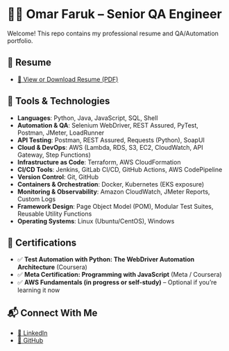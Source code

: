 # 🧑‍💻 Omar Faruk – Senior QA Engineer

Welcome! This repo contains my professional resume and QA/Automation portfolio.

## 📄 Resume
- [📄 View or Download Resume (PDF)]("(https://github.com/faruk-om/omarfaruk-portfolio/blob/main/Omar%20Faruk%20Resume.docx)")

## 🧰 Tools & Technologies

- **Languages**: Python, Java, JavaScript, SQL, Shell
- **Automation & QA**: Selenium WebDriver, REST Assured, PyTest, Postman, JMeter, LoadRunner
- **API Testing**: Postman, REST Assured, Requests (Python), SoapUI
- **Cloud & DevOps**: AWS (Lambda, RDS, S3, EC2, CloudWatch, API Gateway, Step Functions)
- **Infrastructure as Code**: Terraform, AWS CloudFormation
- **CI/CD Tools**: Jenkins, GitLab CI/CD, GitHub Actions, AWS CodePipeline
- **Version Control**: Git, GitHub
- **Containers & Orchestration**: Docker, Kubernetes (EKS exposure)
- **Monitoring & Observability**: Amazon CloudWatch, JMeter Reports, Custom Logs
- **Framework Design**: Page Object Model (POM), Modular Test Suites, Reusable Utility Functions
- **Operating Systems**: Linux (Ubuntu/CentOS), Windows

## 📜 Certifications

- ✅ **Test Automation with Python: The WebDriver Automation Architecture** (Coursera)
- ✅ **Meta Certification: Programming with JavaScript** (Meta / Coursera)
- ✅ **AWS Fundamentals (in progress or self-study)** – Optional if you’re learning it now

## 📬 Connect With Me
- [🔗 LinkedIn](https://www.linkedin.com/in/omar-faruk-b683a9261/)
- [🐙 GitHub](https://github.com/faruk-om)
